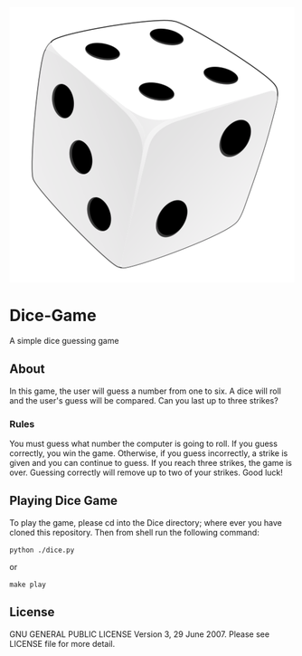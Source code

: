 ![dice](img/dice.png)

# Dice-Game
A simple dice guessing game

## About

In this game, the user will guess a number from one to six.  A dice will roll and the user's guess will be compared.  Can you last up to three strikes?

### Rules

You must guess what number the computer is going to roll.  If you guess correctly, you win the game.  Otherwise, if you guess incorrectly, a strike is given and you can continue to guess.  If you reach three strikes, the game is over.  Guessing correctly will remove up to two of your strikes.  Good luck!

## Playing Dice Game

To play the game, please cd into the Dice directory; where ever you have cloned this repository.  Then from shell run the following command:

```shell
python ./dice.py
```
or

```shell
make play
```

## License

GNU GENERAL PUBLIC LICENSE Version 3, 29 June 2007. Please see LICENSE file for more detail.
